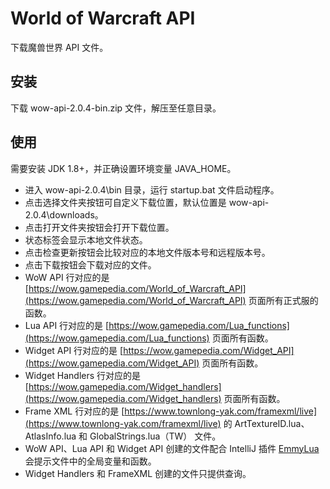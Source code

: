 # World of Warcraft API
下载魔兽世界 API 文件。

## 安装
下载 wow-api-2.0.4-bin.zip 文件，解压至任意目录。

## 使用
需要安装 JDK 1.8+，并正确设置环境变量 JAVA_HOME。
- 进入 wow-api-2.0.4\bin 目录，运行 startup.bat 文件启动程序。
- 点击选择文件夹按钮可自定义下载位置，默认位置是 wow-api-2.0.4\downloads。
- 点击打开文件夹按钮会打开下载位置。
- 状态标签会显示本地文件状态。
- 点击检查更新按钮会比较对应的本地文件版本号和远程版本号。
- 点击下载按钮会下载对应的文件。
- WoW API 行对应的是 [https://wow.gamepedia.com/World_of_Warcraft_API](https://wow.gamepedia.com/World_of_Warcraft_API) 页面所有正式服的函数。
- Lua API 行对应的是 [https://wow.gamepedia.com/Lua_functions](https://wow.gamepedia.com/Lua_functions) 页面所有函数。
- Widget API 行对应的是 [https://wow.gamepedia.com/Widget_API](https://wow.gamepedia.com/Widget_API) 页面所有函数。
- Widget Handlers 行对应的是 [https://wow.gamepedia.com/Widget_handlers](https://wow.gamepedia.com/Widget_handlers) 页面所有函数。
- Frame XML 行对应的是 [https://www.townlong-yak.com/framexml/live](https://www.townlong-yak.com/framexml/live) 的 ArtTextureID.lua、AtlasInfo.lua 和 GlobalStrings.lua（TW） 文件。
- WoW API、Lua API 和 Widget API 创建的文件配合 IntelliJ 插件 [EmmyLua](https://plugins.jetbrains.com/plugin/9768-emmylua/) 会提示文件中的全局变量和函数。
- Widget Handlers 和 FrameXML 创建的文件只提供查询。
